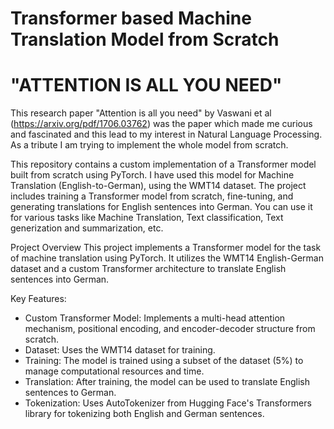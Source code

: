 # Transformer based Machine Translation Model from Scratch
# "ATTENTION IS ALL YOU NEED"
This research paper "Attention is all you need" by Vaswani et al (https://arxiv.org/pdf/1706.03762) was the paper which made me curious and fascinated and this lead to my interest in Natural Language Processing. As a tribute I am trying to implement the whole model from scratch.  

This repository contains a custom implementation of a Transformer model built from scratch using PyTorch. I have used this model for Machine Translation (English-to-German), using the WMT14 dataset. The project includes training a Transformer model from scratch, fine-tuning, and generating translations for English sentences into German. You can use it for various tasks like Machine Translation, Text classification, Text generization and summarization, etc.

Project Overview
This project implements a Transformer model for the task of machine translation using PyTorch. It utilizes the WMT14 English-German dataset and a custom Transformer architecture to translate English sentences into German.

Key Features:
 - Custom Transformer Model: Implements a multi-head attention mechanism, positional encoding, and encoder-decoder structure from scratch.
 - Dataset: Uses the WMT14 dataset for training.
 - Training: The model is trained using a subset of the dataset (5%) to manage computational resources and time.
 - Translation: After training, the model can be used to translate English sentences to German.
 - Tokenization: Uses AutoTokenizer from Hugging Face's Transformers library for tokenizing both English and German sentences.

